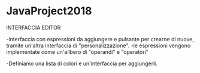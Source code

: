 # JavaProject2018

INTERFACCIA EDITOR

-interfaccia con espressioni da aggiungere e pulsante per crearne di nuove, tramite un'altra interfaccia di "personalizzazione".
  -le espressioni vengono implementate come un'allbero di "operandi" e "operatori"

-Definiamo una lista di colori e un'interfaccia per aggiungerli.

